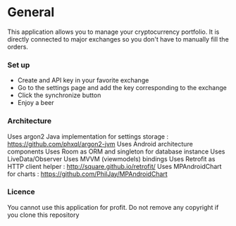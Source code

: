# General #

This application allows you to manage your cryptocurrency portfolio.
It is directly connected to major exchanges so you don't have to manually fill the orders.

### Set up ###

* Create and API key in your favorite exchange
* Go to the settings page and add the key corresponding to the exchange
* Click the synchronize button
* Enjoy a beer

### Architecture ###

Uses argon2 Java implementation for settings storage : https://github.com/phxql/argon2-jvm
Uses Android architecture components
Uses Room as ORM and singleton for database instance
Uses LiveData/Observer
Uses MVVM (viewmodels) bindings
Uses Retrofit as HTTP client helper : http://square.github.io/retrofit/
Uses MPAndroidChart for charts : https://github.com/PhilJay/MPAndroidChart

### Licence ###

You cannot use this application for profit.
Do not remove any copyright if you clone this repository